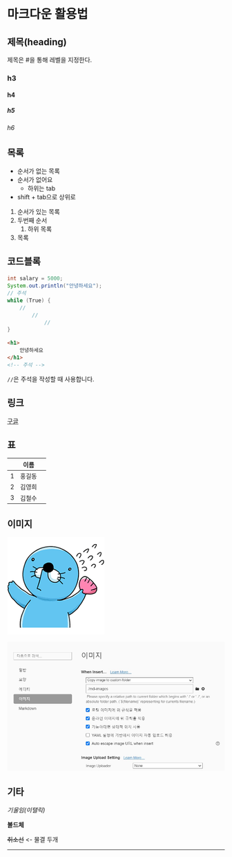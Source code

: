 # 마크다운 활용법

## 제목(heading)

제목은 #을 통해 레벨을 지정한다.

### h3

#### h4

##### h5

###### h6

## 목록

* 순서가 없는 목록
* 순서가 없어요
  * 하위는 tab
* shift + tab으로 상위로

1. 순서가 있는 목록
2. 두번째 순서
   1. 하위 목록
3. 목록

## 코드블록

```java
int salary = 5000;
System.out.println("안녕하세요");
// 주석
while (True) {
    //
    	//
    		//
}
```

```html
<h1>
    안녕하세요
</h1>
<!-- 주석 -->
```

`//`은 주석을 작성할 때 사용합니다.

## 링크

[구글](https://google.com)

## 표

|      | 이름   |      |
| ---- | ------ | ---- |
| 1    | 홍길동 |      |
| 2    | 김영희 |      |
| 3    | 김철수 |      |

## 이미지

![다운로드](md-images/%EB%8B%A4%EC%9A%B4%EB%A1%9C%EB%93%9C.png)



![화면 캡처 2021-03-16 143703](md-images/%ED%99%94%EB%A9%B4%20%EC%BA%A1%EC%B2%98%202021-03-16%20143703.jpg)

## 기타

*기울임(이탤릭)*

**볼드체**

~~취소선~~ <- 물결 두개

---

